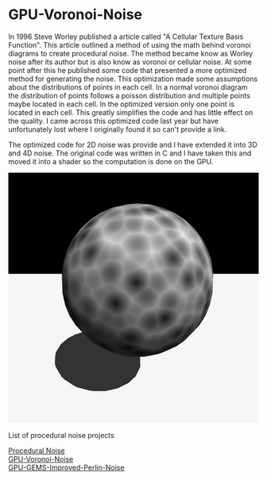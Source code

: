 # GPU-Voronoi-Noise

In 1996 Steve Worley published a article called "A Cellular Texture Basis Function". This article outlined a method of using the math behind voronoi diagrams to create procedural noise. The method became know as Worley noise after its author but is also know as voronoi or cellular noise. At some point after this he published some code that presented a more optimized method for generating the noise.  This optimization made some assumptions about the distributions of points in each cell. In a normal voronoi diagram the distribution of points follows a poisson distribution and multiple points maybe located in each cell. In the optimized version only one point is located in each cell. This greatly simplifies the code and has little effect on the quality. I came across this optimized code last year but have unfortunately lost where I originally found it so can't provide a link.

The optimized code for 2D noise was provide and I have extended it into 3D and 4D noise. The original code was written in C and I have taken this and moved it into a shader so the computation is done on the GPU.


![GPU Voronoi Noise](./Media/GPUVoronoiNoise.jpg)

List of procedural noise projects

[Procedural Noise](https://github.com/Scrawk/Procedural-Noise)\
[GPU-Voronoi-Noise](https://github.com/Scrawk/GPU-Voronoi-Noise)\
[GPU-GEMS-Improved-Perlin-Noise](https://github.com/Scrawk/GPU-GEMS-Improved-Perlin-Noise)

